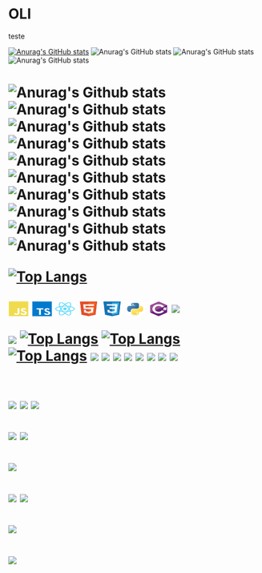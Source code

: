 # OLI
teste

[![Anurag's GitHub stats](https://github-readme-stats.vercel.app/api?username=oliverhard)](https://github.com/oliverhard/github-readme-stats)
![Anurag's GitHub stats](https://github-readme-stats.vercel.app/api?username=oliverhard&show_icons=true&theme=highcontrast)
![Anurag's GitHub stats](https://github-readme-stats.vercel.app/api?username=anuraghazra&show_icons=true&theme=tokyonight)
![Anurag's GitHub stats](https://github-readme-stats.vercel.app/api?username=anuraghazra&show_icons=true&theme=radical)
<h1 highcontrast,synthwave  cobalt onedark tokyonight h1>

![Anurag's Github stats](https://github-readme-stats.vercel.app/api?username=oliverhard&show_icons=true&theme=synthwave)
![Anurag's Github stats](https://github-readme-stats.vercel.app/api?username=oliverhard&show_icons=true&theme=cobalt)
![Anurag's Github stats](https://github-readme-stats.vercel.app/api?username=oliverhard&show_icons=true&theme=onedark)
![Anurag's Github stats](https://github-readme-stats.vercel.app/api?username=oliverhard&show_icons=true&theme=cobalt2)
![Anurag's Github stats](https://github-readme-stats.vercel.app/api?username=oliverhard&show_icons=true&theme=monokai)
![Anurag's Github stats](https://github-readme-stats.vercel.app/api?username=oliverhard&show_icons=true&theme=prussian)
![Anurag's Github stats](https://github-readme-stats.vercel.app/api?username=oliverhard&show_icons=true&theme=nightowl)
![Anurag's Github stats](https://github-readme-stats.vercel.app/api?username=oliverhard&show_icons=true&theme=algolia)
![Anurag's Github stats](https://github-readme-stats.vercel.app/api?username=oliverhard&show_icons=true&theme=blue-green)
![Anurag's Github stats](https://github-readme-stats.vercel.app/api?username=oliverhard&show_icons=true&theme=midnight-purple)

[![Top Langs](https://github-readme-stats.vercel.app/api/top-langs/?username=anuraghazra&exclude_repo=github-readme-stats,oliverhard.github.io)](https://github.com/oliverhard/github-readme-stats)

  <img align="center" alt="oliver-Js" height="30" width="40" src="https://raw.githubusercontent.com/devicons/devicon/master/icons/javascript/javascript-plain.svg">
  <img align="center" alt="oliver-Ts" height="30" width="40" src="https://raw.githubusercontent.com/devicons/devicon/master/icons/typescript/typescript-plain.svg">
  <img align="center" alt="oliver-React" height="30" width="40" src="https://raw.githubusercontent.com/devicons/devicon/master/icons/react/react-original.svg">
  <img align="center" alt="oliver-HTML" height="30" width="40" src="https://raw.githubusercontent.com/devicons/devicon/master/icons/html5/html5-original.svg">
  <img align="center" alt="oliver-CSS" height="30" width="40" src="https://raw.githubusercontent.com/devicons/devicon/master/icons/css3/css3-original.svg">
  <img align="center" alt="oliver-Python" height="30" width="40" src="https://raw.githubusercontent.com/devicons/devicon/master/icons/python/python-original.svg">
  <img align="center" alt="oliver-Csharp" height="30" width="40" src="https://raw.githubusercontent.com/devicons/devicon/master/icons/csharp/csharp-original.svg">
   <a href="(https://discord.com/channels/867837786883227668/867837786883227670" target="_blank"><img src="https://img.shields.io/badge/Discord-7289DA?style=for-the-badge&logo=discord&logoColor=target="_blank"></a> 
   
  ![](https://komarev.com/ghpvc/?username=oliverhard-github-oliverhard&color=blue)
[![Top Langs](https://github-readme-stats.vercel.app/api/top-langs/?username=anuraghazra&exclude_repo=github-readme-stats,oliverhard.github.io)](https://github.com/oliverhard/github-readme-stats)
[![Top Langs](https://github-readme-stats.vercel.app/api/top-langs/?username=anuraghazra&exclude_repo=github-readme-stats,anuraghazra.github.io)](https://github.com/anuraghazra/github-readme-stats)
[![Top Langs](https://github-readme-stats.vercel.app/api/top-langs/?username=anuraghazra&layout=compact)](https://github.com/anuraghazra/github-readme-stats)
![](https://komarev.com/ghpvc/?username=oliverhard-github-username&color=green)
![](https://komarev.com/ghpvc/?username=oliverhard-github-username&color=brightgreen)
![](https://komarev.com/ghpvc/?username=oliverhard-github-username&color=blue)
![](https://komarev.com/ghpvc/?username=oliverhard-github-username&color=red)
![](https://komarev.com/ghpvc/?username=oliverhard-github-username&color=blueviolet)
![](https://komarev.com/ghpvc/?username=oliverhard-github-username&color=yellow)
![](https://komarev.com/ghpvc/?username=oliverhard-github-username&color=orange)
![](https://komarev.com/ghpvc/?username=oliverhard-github-username&color=grey)

</div>
  <br><a href="https://www.youtube.com/channel/UCSawC0irKSG8W05zahr1i9w" target="_blank"><img src="https://img.shields.io/badge/-Youtube-%23EA4335?style=for-the-badge&logo=youtube&logoColor=white" target="_blank"></a>
  <a href="https://www.instagram.com/caldasflamejantes/" target="_blank"><img src="https://img.shields.io/badge/-Instagram-%23E4405F?style=for-the-badge&logo=instagram&logoColor=white" target="_blank"></a>
  <a href="https://www.linkedin.com/in/ellen-maria-da-silva-caldas-4824b01a7/" target="_blank"><img src="https://img.shields.io/badge/-LinkedIn-%230077B5?style=for-the-badge&logo=linkedin&logoColor=white" target="_blank"></a> 
  
  
  <a href="https://linkedin.com/in/oliver-tarqui-68b854243/" target="_blank"><img src="https://img.shields.io/badge/LinkedIn-0077B5?style=for-the-badge&logo=linkedin&logo=linkedin&logoColor=white" target="_blank"></a>
  <a href="https://www.instagram.com/oliver.tarqui.g/" target="_blank"><img src="https://img.shields.io/badge/-Instagram-E4405F?style=for-the-badge&logo=instagram&logoColor=white" target="_blank"></a>
  
 <a href = "mailto:contatorafaballerini@gmail.com"><img src="https://img.shields.io/badge/-Gmail-%23333?style=for-the-badge&logo=gmail&logoColor=white" target="_blank"></a>
  
 <a href="https://facebook.com/oliver.tarqui.56" target="_blank"><img src="https://img.shields.io/badge/Facebook-1877F2?style=for-the-
    badge&logo=facebook&logoColor=white" target="_blank"></a> 
 <a href="https://facebook.com/oliver.tarqui.56/" target="_blank"><img src="https://img.shields.io/badge/Facebook-1877F2?style=for-the-badge&logo=facebook&logoColor=white" target="_blank"></a>

 <a href="https://discord.com/channels/@me" target="_blank"><img src="https://img.shields.io/badge/Discord-7289DA?style=for-the-badge&logo=discord&logoColor=white" target="_blank"></a> 
  
  <a href="https://discord.gg/wagxzStdcR" target="_blank"><img src="https://img.shields.io/badge/Discord-7289DA?style=for-the-badge&logo=discord&logoColor=white" target="_blank"></a> 
